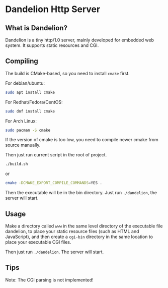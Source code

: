 # Dandelion Http Server

## What is Dandelion?

Dandelion is a tiny http/1.0 server, mainly developed for embedded web system. It supports static resources and CGI.

## Compiling

The build is CMake-based, so you need to install `cmake` first.

For debian/ubuntu:
```bash
sudo apt install cmake
```

For Redhat/Fedora/CentOS:
```bash
sudo dnf install cmake
```

For Arch Linux:
```bash
sudo pacman -S cmake
```

If the version of cmake is too low, you need to compile newer cmake from source manually.

Then just run current script in the root of project.
```bash
./build.sh
```

or

```bash
cmake -DCMAKE_EXPORT_COMPILE_COMMANDS=YES .
```

Then the executable will be in the bin directory. Just run `./dandelion`, the server will start.

## Usage

Make a directory called `www` in the same level directory of the executable file dandelion, to place your static resource files (such as HTML and JavaScript), and then create a `cgi-bin` directory in the same location to place your executable CGI files.

Then just run `./dandelion`. The server will start.

## Tips

Note: The CGI parsing is not implemented!

